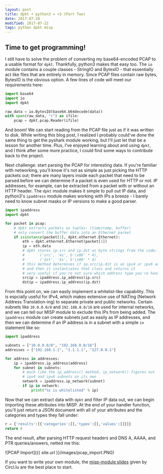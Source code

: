 ```yaml
---
layout: post
title: dpkt + python3 = <3 (Part Two)
date: 2017-07-20
modified: 2017-07-22
tags: python dpkt misp
---
```

## Time to get programming!
I still have to solve the problem of converting my base64-encoded PCAP to a usable format for `dpkt`. Thankfully, python3 makes that easy too.
The `io` module contains a couple classes - StringIO and BytesIO - that essentially act like files that are entirely in memory. Since PCAP files contain raw bytes, BytesIO is the obvious option.
A few lines of code will meet our requirements here:

``` python
import base64
import io
import dpkt

raw_data = io.BytesIO(base64.b64decode(data))
with open(raw_data, "r") as ifile:
    pcap = dpkt.pcap.Reader(ifile)
```

And boom! We can start reading from the PCAP file just as if it was written to disk. While writing this blog post, I realized I probably could've done the same thing to get the pyshark module working, but I'll just let that be a lesson for another time.
Plus, I've enjoyed learning about and using `dpkt`, and I think after some more practice, I could find some ways to contribute back to the project.

Next challenge: start parsing the PCAP for interesting data. If you're familiar with networking, you'll know it's not as simple as just picking the HTTP packets out; there are many layers inside each packet that need to be parsed before we can determine if a packet is even used for HTTP or not.
IP addresses, for example, can be extracted from a packet with or without an HTTP header. The `dpkt` module makes it simple to pull out IP data, and python3's `ipaddress` module makes working with IPs a breeze - I barely need to know subnet masks or IP versions to make a good parser.

``` python
import ipaddress
import dpkt

for packet in pcap:
    # dpkt extracts packets as tuples: (timestamp, buffer)
    # only convert the buffer data into an Ethernet packet
    if isinstance(packet[1], dpkt.ethernet.Ethernet):
        eth = dpkt.ethernet.Ethernet(packet[1])
        ip = eth.data
        # dpkt stores ip.src and ip.dst as byte strings from the code:
        #       ('src', '4s', b'\x00' * 4),
        #       ('dst', '4s', b'\x00' * 4)
        # this method determines if ip.src/ip.dst is an ipv4 or ipv6 address
        # and then it instantiates that class and returns it
        # very useful if you're not sure which address type you're handling
        srcip = ipaddress.ip_address(ip.src)
        dstip = ipaddress.ip_address(ip.dst)
```

From this point on, we can easily implement a whitelist-like capability.
This is espcially useful for IPv4, which makes extensive use of NATing (Network Address Translation-ing) to separate private and public networks. Certain subnets like `10.0.0.0/8` and `192.168.0.0/16` are used for internal networks, and we can tell our MISP module to exclude this IPs from being added.
The `ipaddress` module can create subnets just as easily as IP addresses, and then we can determine if an IP address is in a subnet with a simple `in` statement like so:

``` python
import ipaddress

subnets = ["10.0.0.0/8", "192.168.0.0/16"]
addresses = ["192.168.1.1", "1.1.1.1", "127.0.0.1"]

for address in addresses:
    ip = ipaddress.ip_address(address)
    for subnet in subnets:
        # much like the ip_address() method, ip_network() figures out
        # ipv4 and ipv6 subnets on its own
        network = ipaddress.ip_network(subnet)
        if ip in network:
            print("%s is whitelisted" % ip)
```

Now that we can extract data with `dpkt` and filter IP data out, we can begin importing these attributes into MISP. At the end of your handler function, you'll just return a JSON document with all of your attributes and the categories and types they fall under:
``` python
r = {'results':[{'categories':[],'types':[],'values':[]}]}
return r
```

The end result, after parsing HTTP request headers and DNS A, AAAA, and PTR queries/answers, netted me this:

![PCAP Import]({{ site.url }}/images/pcap_import.PNG)

If you want to write your own module, the [misp-module slides](https://circl.lu/assets/files/misp-training/luxembourg2017/4-misp-modules.pdf) given by Circl.lu are the best place to start.